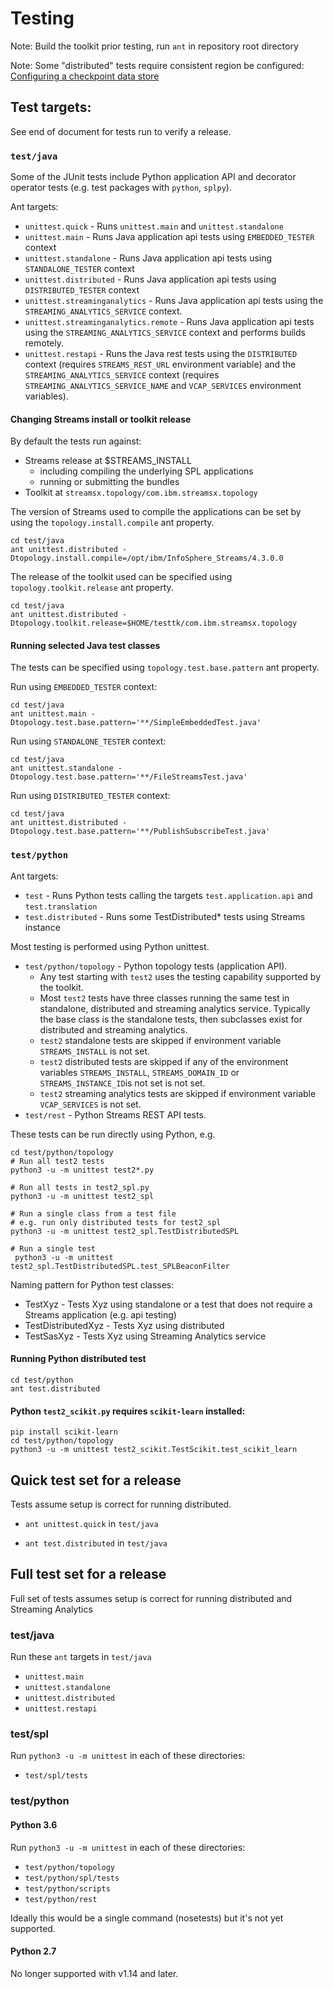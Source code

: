 # Testing

Note: Build the toolkit prior testing, run `ant` in repository root directory

Note: Some "distributed" tests require consistent region be configured: [Configuring a checkpoint data store](https://www.ibm.com/support/knowledgecenter/SSCRJU_4.3.0/com.ibm.streams.cfg.doc/doc/ibminfospherestreams-configuring-checkpoint-data-store.html)

## Test targets:

See end of document for tests run to verify a release.

### `test/java`

Some of the JUnit tests include Python application API and decorator operator tests (e.g. test packages with `python`, `splpy`).

Ant targets:

* `unittest.quick` - Runs `unittest.main` and `unittest.standalone`
* `unittest.main` - Runs Java application api tests using `EMBEDDED_TESTER` context
* `unittest.standalone` - Runs Java application api tests using `STANDALONE_TESTER` context
* `unittest.distributed` - Runs Java application api tests using `DISTRIBUTED_TESTER` context
* `unittest.streaminganalytics` - Runs Java application api tests using the `STREAMING_ANALYTICS_SERVICE` context.
* `unittest.streaminganalytics.remote` - Runs Java application api tests using the `STREAMING_ANALYTICS_SERVICE` context and performs builds remotely.
* `unittest.restapi` - Runs the Java rest tests using the `DISTRIBUTED` context (requires `STREAMS_REST_URL` environment variable) and the `STREAMING_ANALYTICS_SERVICE` context (requires `STREAMING_ANALYTICS_SERVICE_NAME` and `VCAP_SERVICES` environment variables).

#### Changing Streams install or toolkit release

By default the tests run against:
 * Streams release at $STREAMS_INSTALL
   * including compiling the underlying SPL applications
   * running or submitting the bundles
 * Toolkit at `streamsx.topology/com.ibm.streamsx.topology`

The version of Streams used to compile the applications can be
set by using the `topology.install.compile` ant property.

```
cd test/java
ant unittest.distributed -Dtopology.install.compile=/opt/ibm/InfoSphere_Streams/4.3.0.0
```

The release of the toolkit used can be specified using `topology.toolkit.release` ant property.

```
cd test/java
ant unittest.distributed -Dtopology.toolkit.release=$HOME/testtk/com.ibm.streamsx.topology
```

#### Running selected Java test classes

The tests can be specified using `topology.test.base.pattern` ant property.

Run using `EMBEDDED_TESTER` context:
```
cd test/java
ant unittest.main -Dtopology.test.base.pattern='**/SimpleEmbeddedTest.java'
```

Run using `STANDALONE_TESTER` context:
```
cd test/java
ant unittest.standalone -Dtopology.test.base.pattern='**/FileStreamsTest.java'
```

Run using `DISTRIBUTED_TESTER` context:
```
cd test/java
ant unittest.distributed -Dtopology.test.base.pattern='**/PublishSubscribeTest.java'
```

### `test/python`

Ant targets:

* `test` - Runs Python tests calling the targets `test.application.api` and `test.translation`
* `test.distributed` - Runs some TestDistributed* tests using Streams instance


Most testing is performed using Python unittest.
* `test/python/topology` - Python topology tests (application API).
  * Any test starting with `test2` uses the testing capability supported by the toolkit.
  * Most `test2` tests have three classes running the same test in standalone, distributed and streaming analytics service. Typically the base class is the standalone tests, then subclasses exist for distributed and streaming analytics.
  * `test2` standalone tests are skipped if environment variable `STREAMS_INSTALL` is not set.
  * `test2` distributed tests are skipped if any of the environment variables `STREAMS_INSTALL`, `STREAMS_DOMAIN_ID` or `STREAMS_INSTANCE_ID`is not set is not set.
  * `test2` streaming analytics tests are skipped if environment variable `VCAP_SERVICES` is not set.
* `test/rest` -  Python Streams REST API tests.
  
 These tests can be run directly using Python, e.g.
 ```
 cd test/python/topology
 # Run all test2 tests
 python3 -u -m unittest test2*.py
  
 # Run all tests in test2_spl.py
 python3 -u -m unittest test2_spl
 
 # Run a single class from a test file
 # e.g. run only distributed tests for test2_spl
 python3 -u -m unittest test2_spl.TestDistributedSPL
 
 # Run a single test
  python3 -u -m unittest test2_spl.TestDistributedSPL.test_SPLBeaconFilter
 ```

Naming pattern for Python test classes:

* TestXyz - Tests Xyz using standalone or a test that does not require a Streams application (e.g. api testing)
* TestDistributedXyz - Tests Xyz using distributed
* TestSasXyz - Tests Xyz using Streaming Analytics service

#### Running Python distributed test

```
cd test/python
ant test.distributed
```

#### Python `test2_scikit.py` requires `scikit-learn` installed:

```
pip install scikit-learn
cd test/python/topology
python3 -u -m unittest test2_scikit.TestScikit.test_scikit_learn
```

## Quick test set for a release

Tests assume setup is correct for running distributed.

* `ant unittest.quick` in `test/java`
 
* `ant test.distributed` in `test/java`


## Full test set for a release

Full set of tests assumes setup is correct for running distributed and Streaming Analytics
 
### test/java

Run these `ant` targets in `test/java`

* `unittest.main`
* `unittest.standalone`
* `unittest.distributed`
* `unittest.restapi`

### test/spl

Run `python3 -u -m unittest` in each of these directories:

   * `test/spl/tests`

### test/python

#### Python 3.6

Run `python3 -u -m unittest` in each of these directories:

   * `test/python/topology`
   * `test/python/spl/tests`
   * `test/python/scripts`
   * `test/python/rest`
   
 Ideally this would be a single command (nosetests) but it's not yet supported.
 
#### Python 2.7

No longer supported with v1.14 and later.


